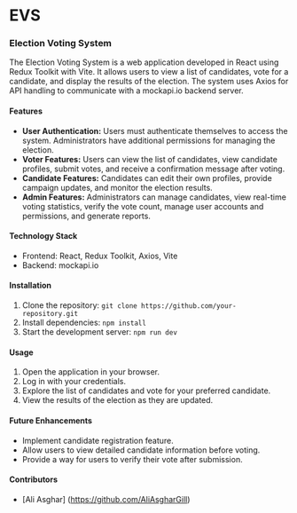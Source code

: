 # EVS
### Election Voting System

The Election Voting System is a web application developed in React using Redux Toolkit with Vite. It allows users to view a list of candidates, vote for a candidate, and display the results of the election. The system uses Axios for API handling to communicate with a mockapi.io backend server.

#### Features

- **User Authentication:** Users must authenticate themselves to access the system. Administrators have additional permissions for managing the election.
- **Voter Features:** Users can view the list of candidates, view candidate profiles, submit votes, and receive a confirmation message after voting.
- **Candidate Features:** Candidates can edit their own profiles, provide campaign updates, and monitor the election results.
- **Admin Features:** Administrators can manage candidates, view real-time voting statistics, verify the vote count, manage user accounts and permissions, and generate reports.

#### Technology Stack

- Frontend: React, Redux Toolkit, Axios, Vite
- Backend: mockapi.io

#### Installation

1. Clone the repository: `git clone https://github.com/your-repository.git`
2. Install dependencies: `npm install`
3. Start the development server: `npm run dev`

#### Usage

1. Open the application in your browser.
2. Log in with your credentials.
3. Explore the list of candidates and vote for your preferred candidate.
4. View the results of the election as they are updated.

#### Future Enhancements

- Implement candidate registration feature.
- Allow users to view detailed candidate information before voting.
- Provide a way for users to verify their vote after submission.

#### Contributors

- [Ali Asghar] (https://github.com/AliAsgharGill)



